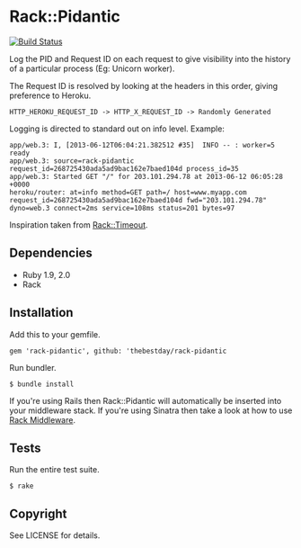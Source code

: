 # Rack::Pidantic

[![Build Status](https://travis-ci.org/thebestday/rack-pidantic.png?branch=master)](https://travis-ci.org/thebestday/rack-pidantic)

Log the PID and Request ID on each request to give visibility into the history
of a particular process (Eg: Unicorn worker).

The Request ID is resolved by looking at the headers in this order,
giving preference to Heroku.

    HTTP_HEROKU_REQUEST_ID -> HTTP_X_REQUEST_ID -> Randomly Generated

Logging is directed to standard out on info level. Example:

    app/web.3: I, [2013-06-12T06:04:21.382512 #35]  INFO -- : worker=5 ready
    app/web.3: source=rack-pidantic request_id=268725430ada5ad9bac162e7baed104d process_id=35
    app/web.3: Started GET "/" for 203.101.294.78 at 2013-06-12 06:05:28 +0000
    heroku/router: at=info method=GET path=/ host=www.myapp.com request_id=268725430ada5ad9bac162e7baed104d fwd="203.101.294.78" dyno=web.3 connect=2ms service=108ms status=201 bytes=97

Inspiration taken from [Rack::Timeout](https://github.com/kch/rack-timeout).

## Dependencies

* Ruby 1.9, 2.0
* Rack

## Installation

Add this to your gemfile.

    gem 'rack-pidantic', github: 'thebestday/rack-pidantic

Run bundler.

    $ bundle install

If you're using Rails then Rack::Pidantic will automatically be inserted
into your middleware stack. If you're using Sinatra then take a look at
how to use [Rack Middleware](http://www.sinatrarb.com/intro.html#Rack%20Middleware).

## Tests

Run the entire test suite.

    $ rake

## Copyright

See LICENSE for details.
